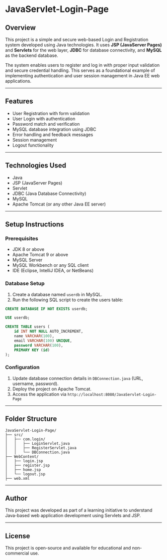 # JavaServlet-Login-Page

## Overview

This project is a simple and secure web-based Login and Registration system developed using Java technologies. It uses **JSP (JavaServer Pages)** and **Servlets** for the web layer, **JDBC** for database connectivity, and **MySQL** as the backend database.

The system enables users to register and log in with proper input validation and secure credential handling. This serves as a foundational example of implementing authentication and user session management in Java EE web applications.

---

## Features

- User Registration with form validation
- User Login with authentication
- Password match and verification
- MySQL database integration using JDBC
- Error handling and feedback messages
- Session management
- Logout functionality

---

## Technologies Used

- Java
- JSP (JavaServer Pages)
- Servlet
- JDBC (Java Database Connectivity)
- MySQL
- Apache Tomcat (or any other Java EE server)

---

## Setup Instructions

### Prerequisites

- JDK 8 or above
- Apache Tomcat 9 or above
- MySQL Server
- MySQL Workbench or any SQL client
- IDE (Eclipse, IntelliJ IDEA, or NetBeans)

### Database Setup

1. Create a database named `userdb` in MySQL.
2. Run the following SQL script to create the users table:

```sql
CREATE DATABASE IF NOT EXISTS userdb;

USE userdb;

CREATE TABLE users (
    id INT NOT NULL AUTO_INCREMENT,
    name VARCHAR(100),
    email VARCHAR(100) UNIQUE,
    password VARCHAR(100),
    PRIMARY KEY (id)
);
```

### Configuration

1. Update database connection details in `DBConnection.java` (URL, username, password).
2. Deploy the project on Apache Tomcat.
3. Access the application via `http://localhost:8080/JavaServlet-Login-Page`

---

## Folder Structure

```
JavaServlet-Login-Page/
├── src/
│   ├── com.login/
│   │   ├── LoginServlet.java
│   │   ├── RegisterServlet.java
│   │   └── DBConnection.java
├── WebContent/
│   ├── login.jsp
│   ├── register.jsp
│   ├── home.jsp
│   └── logout.jsp
├── web.xml
```

---

## Author

This project was developed as part of a learning initiative to understand Java-based web application development using Servlets and JSP.

---

## License

This project is open-source and available for educational and non-commercial use.
